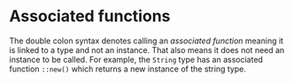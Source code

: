 # Associated functions

The double colon syntax denotes calling an _associated function_ meaning it is
linked to a type and not an instance. That also means it does not need an
instance to be called. For example, the `String` type has an associated
function `::new()` which returns a new instance of the string type.
